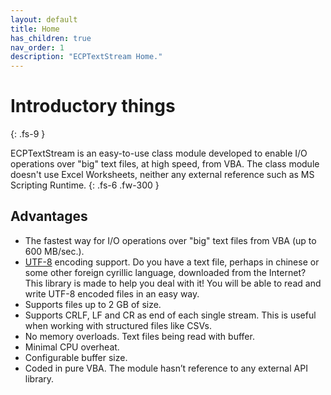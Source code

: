 ```yaml
---
layout: default
title: Home
has_children: true
nav_order: 1
description: "ECPTextStream Home."
---
```


# Introductory things
{: .fs-9 }

ECPTextStream is an easy-to-use class module developed to enable I/O operations over "big" text files, at high speed, from VBA. The class module doesn't use Excel Worksheets, neither any external reference such as MS Scripting Runtime.
{: .fs-6 .fw-300 }

## Advantages

* The fastest way for I/O operations over "big" text files from VBA (up to 600 MB/sec.).
* [UTF-8](https://www.unicode.org/faq/utf_bom.html#UTF8) encoding support. Do you have a text file, perhaps in chinese or some other foreign cyrillic language, downloaded from the Internet? This library is made to help you deal with it! You will be able to read and write UTF-8 encoded files in an easy way. 
* Supports files up to 2 GB of size.
* Supports CRLF, LF and CR as end of each single stream. This is useful when working with structured files like CSVs.
* No memory overloads. Text files being read with buffer.
* Minimal CPU overheat.
* Configurable buffer size.
* Coded in pure VBA. The module hasn’t reference to any external API library.